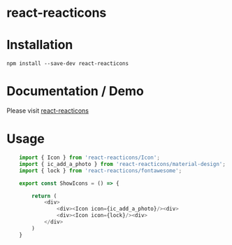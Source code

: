 react-reacticons
=================


# Installation

```
npm install --save-dev react-reacticons
```

# Documentation / Demo

Please visit [react-reacticons](http://wmira.github.io/reacticons/)

# Usage

```javascript
    import { Icon } from 'react-reacticons/Icon';
    import { ic_add_a_photo } from 'react-reacticons/material-design';
    import { lock } from 'react-reacticons/fontawesome';

    export const ShowIcons = () => {

        return (
            <div>
                <div><Icon icon={ic_add_a_photo}/><div>
                <div><Icon icon={lock}/><div>
            </div>
        )
    }
```